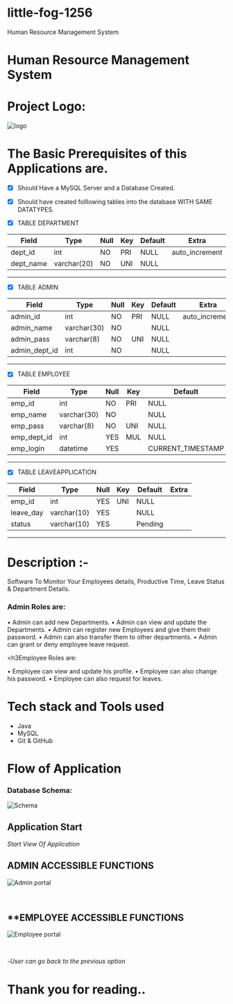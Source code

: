 # little-fog-1256
Human Resource Management System
<h1>Human Resource Management System</h1>
 
<h1>Project Logo:</h1>

![logo](https://user-images.githubusercontent.com/51885478/201520124-0fb27c8a-8527-4dc8-90a4-63801f81615a.png)


# The Basic Prerequisites of this Applications are.
- [x] Should Have a MySQL Server and a Database Created.
- [x] Should have created folllowing tables into the database WITH SAME DATATYPES.


- [X] TABLE DEPARTMENT


| Field     | Type        | Null | Key | Default | Extra          |
|-----------|-------------|------|-----|---------|----------------|
| dept_id   | int         | NO   | PRI | NULL    | auto_increment |
| dept_name | varchar(20) | NO   | UNI | NULL    |                |



<hr />

- [X] TABLE ADMIN


| Field         | Type        | Null | Key | Default | Extra          |
|---------------|-------------|------|-----|---------|----------------|
| admin_id      | int         | NO   | PRI | NULL    | auto_increment |
| admin_name    | varchar(30) | NO   |     | NULL    |                |
| admin_pass    | varchar(8)  | NO   | UNI | NULL    |                |
| admin_dept_id | int         | NO   |     | NULL    |                |




<hr />

- [x] TABLE EMPLOYEE


| Field       | Type        | Null | Key | Default           | Extra             |
|-------------|-------------|------|-----|-------------------|-------------------|
| emp_id      | int         | NO   | PRI | NULL              | auto_increment    |
| emp_name    | varchar(30) | NO   |     | NULL              |                   |
| emp_pass    | varchar(8)  | NO   | UNI | NULL              |                   |
| emp_dept_id | int         | YES  | MUL | NULL              |                   |
| emp_login   | datetime    | YES  |     | CURRENT_TIMESTAMP | DEFAULT_GENERATED |




<hr />

- [x] TABLE LEAVEAPPLICATION


| Field     | Type        | Null | Key | Default | Extra |
|-----------|-------------|------|-----|---------|-------|
| emp_id    | int         | YES  | UNI | NULL    |       |
| leave_day | varchar(10) | YES  |     | NULL    |       |
| status    | varchar(10) | YES  |     | Pending |       |



<hr />



# Description :-
Software To Monitor Your Employees details, Productive Time, Leave Status & Department Details.



<h3>Admin Roles are:</h3>

•	Admin can add new Departments.
•	Admin can view and update the Departments.
•	Admin can register new Employees and give them their password.
•	Admin can also transfer them to other departments.
•	Admin can grant or deny employee leave request.



<h3Employee Roles are:</h3>

•	Employee can view and update his profile.
•	Employee can also change his password.
•	Employee can also request for leaves.


# Tech stack and Tools used 

- Java
- MySQL
- Git & GitHub




# Flow of Application

<h3>Database Schema:</h3>

![Schema](https://user-images.githubusercontent.com/51885478/201520671-537af205-4563-4ed6-aa17-ed2d3eae3acb.PNG)



## **Application Start** 
*Start View Of Application*
</br>

## **ADMIN ACCESSIBLE FUNCTIONS** 
![Admin portal](https://user-images.githubusercontent.com/51885478/201520883-1c891de3-7a59-4af2-853a-f0dfab02aa94.PNG)

</br>

## ****EMPLOYEE ACCESSIBLE FUNCTIONS** 
![Employee portal](https://user-images.githubusercontent.com/51885478/201520879-a5315409-2757-449b-ae90-a23abd3eb2b3.PNG)


</br>

-*User can go back to the previous option*
</br>


# Thank you for reading..
